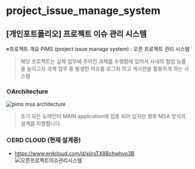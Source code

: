 # project_issue_manage_system
## [개인포트폴리오] 프로젝트 이슈 관리 시스템

 ※프로젝트 개요
 PIMS  (project issue manage system) 
  : 오픈 프로젝트 관리 시스템

> 해당 프로젝트는 실제 업무에 주어진  과제를 수행함에 있어서
> 사내의 협업 능률을 높이고자 과제 업무 중  발생한 이슈를 로그화 하고
> 게시판을 활용하게 하는 시스템 



### ○Architecture 
![pims msa architecture](https://user-images.githubusercontent.com/63697029/158719736-e05d5470-fca7-4acc-9424-0333c4b07e83.jpg)
> 초기 모든 도메인이 MAIN application에 집중 되어 있지만 향후 MSA 방식의 설계를 지향합니다.

### ○ERD CLOUD (현재 설계중)
- https://www.erdcloud.com/d/xijrsTX8Bchwhvo3B
![오픈프로젝트이슈관리시스템](https://user-images.githubusercontent.com/63697029/156521763-303b22da-4d33-458a-8732-5cf726f62d34.png)
